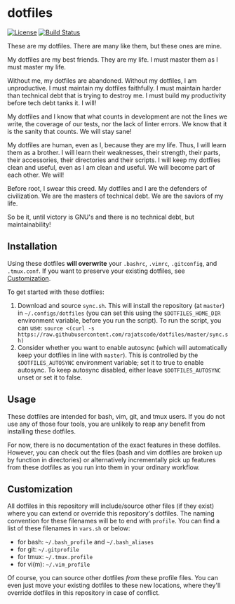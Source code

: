 # dotfiles

[![License](https://img.shields.io/github/license/rajatscode/dotfiles)](https://github.com/rajatscode/dotfiles/blob/master/LICENSE)
[![Build Status](https://travis-ci.org/rajatscode/dotfiles.svg?branch=master)](https://travis-ci.org/rajatscode/dotfiles)

These are my dotfiles. There are many like them, but these ones are mine.

My dotfiles are my best friends. They are my life. I must master them as I must
master my life.

Without me, my dotfiles are abandoned. Without my dotfiles, I am unproductive.
I must maintain my dotfiles faithfully. I must maintain harder than technical
debt that is trying to destroy me. I must build my productivity before tech
debt tanks it. I will!

My dotfiles and I know that what counts in development are not the lines we
write, the coverage of our tests, nor the lack of linter errors. We know that
it is the sanity that counts. We will stay sane!

My dotfiles are human, even as I, because they are my life. Thus, I will learn
them as a brother. I will learn their weaknesses, their strength, their parts,
their accessories, their directories and their scripts. I will keep my dotfiles
clean and useful, even as I am clean and useful. We will become part of each
other. We will!

Before root, I swear this creed. My dotfiles and I are the defenders of
civilization. We are the masters of technical debt. We are the saviors of my
life.

So be it, until victory is GNU's and there is no technical debt, but
maintainability!

## Installation

Using these dotfiles **will overwrite** your `.bashrc`, `.vimrc`,
`.gitconfig`, and `.tmux.conf`. If you want to preserve your existing
dotfiles, see [Customization](#customization).

To get started with these dotfiles:

1. Download and source `sync.sh`. This will install the repository (at
   `master`) in `~/.configs/dotfiles` (you can set this using the
   `$DOTFILES_HOME_DIR` environment variable, before you run the script). To
   run the script, you can use: ``` source <(curl -s
   https://raw.githubusercontent.com/rajatscode/dotfiles/master/sync.sh) ```
2. Consider whether you want to enable autosync (which will automatically keep
   your dotfiles in line with `master`). This is controlled by the
   `$DOTFILES_AUTOSYNC` environment variable; set it to true to enable
   autosync. To keep autosync disabled, either leave `$DOTFILES_AUTOSYNC` unset
   or set it to false.

## Usage

These dotfiles are intended for bash, vim, git, and tmux users. If you do not
use any of those four tools, you are unlikely to reap any benefit from
installing these dotfiles.

For now, there is no documentation of the exact features in these dotfiles.
However, you can check out the files (bash and vim dotfiles are broken up by
function in directories) or alternatively incrementally pick up features from
these dotfiles as you run into them in your ordinary workflow.

## Customization

All dotfiles in this repository will include/source other files (if they exist)
where you can extend or override this repository's dotfiles. The naming
convention for these filenames will be to end with `profile`. You can find a
list of these filenames in `vars.sh` or below:

* for bash: `~/.bash_profile` and `~/.bash_aliases`
* for git: `~/.gitprofile`
* for tmux: `~/.tmux.profile`
* for vi(m): `~/.vim_profile`

Of course, you can source other dotfiles *from* these profile files. You can
even just move your existing dotfiles to these new locations, where they'll
override dotfiles in this repository in case of conflict.
